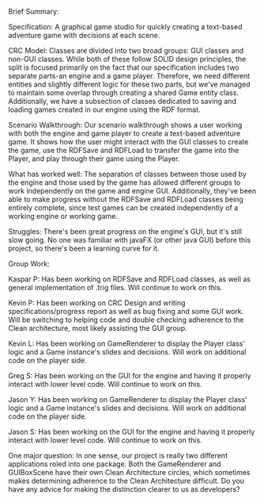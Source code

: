 Brief Summary:

Specification: A graphical game studio for quickly creating a text-based adventure game with decisions at each scene.

CRC Model: Classes are divided into two broad groups: GUI classes and non-GUI classes. While both of these follow SOLID design principles, the split is focused primarily on the fact that our specification includes two separate parts-an engine and a game player. Therefore, we need different entities and slightly different logic for these two parts, but we've managed to maintain some overlap through creating a shared Game entity class. Additionally, we have a subsection of classes dedicated to saving and loading games created in our engine using the RDF format.

Scenario Walkthrough: Our scenario walkthrough shows a user working with both the engine and game player to create a text-based adventure game. It shows how the user might interact with the GUI classes to create the game, use the RDFSave and RDFLoad to transfer the game into the Player, and play through their game using the Player.

What has worked well: The separation of classes between those used by the engine and those used by the game has allowed different groups to work independently on the game and engine GUI. Additionally, they've been able to make progress without the RDFSave and RDFLoad classes being entirely complete, since test games can be created independently of a working engine or working game.

Struggles: There's been great progress on the engine's GUI, but it's still slow going. No one was familiar with javaFX (or other java GUI) before this project, so there's been a learning curve for it.

Group Work:

Kaspar P:
Has been working on RDFSave and RDFLoad classes, as well as general implementation of .trig files. Will continue to work on this.

Kevin P:
Has been working on CRC Design and writing specifications/progress report as well as bug fixing and some GUI work. Will be switching to helping code and double checking adherence to the Clean architecture, most likely assisting the GUI group.

Kevin L:
Has been working on GameRenderer to display the Player class' logic and a Game instance's slides and decisions. Will work on additional code on the player side.

Greg S:
Has been working on the GUI for the engine and having it properly interact with lower level code. Will continue to work on this.

Jason Y:
Has been working on GameRenderer to display the Player class' logic and a Game instance's slides and decisions. Will work on additional code on the player side.

Jason S:
Has been working on the GUI for the engine and having it properly interact with lower level code. Will continue to work on this.

One major question: In one sense, our project is really two different applications roled into one package. Both the GameRenderer and GUIBoxScene have their own Clean Architecture circles, which sometimes makes determining adherence to the Clean Architecture difficult. Do you have any advice for making the distinction clearer to us as developers?